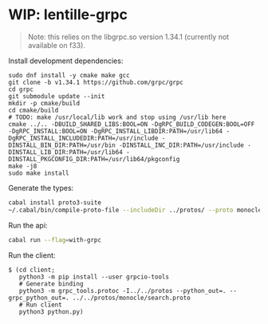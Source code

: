 # WIP: lentille-grpc

> Note: this relies on the libgrpc.so version 1.34.1 (currently not available on f33).

Install development dependencies:

```ShellSession
sudo dnf install -y cmake make gcc
git clone -b v1.34.1 https://github.com/grpc/grpc
cd grpc
git submodule update --init
mkdir -p cmake/build
cd cmake/build
# TODO: make /usr/local/lib work and stop using /usr/lib here
cmake ../.. -DBUILD_SHARED_LIBS:BOOL=ON -DgRPC_BUILD_CODEGEN:BOOL=OFF -DgRPC_INSTALL:BOOL=ON -DgRPC_INSTALL_LIBDIR:PATH=/usr/lib64 -DgRPC_INSTALL_INCLUDEDIR:PATH=/usr/include -DINSTALL_BIN_DIR:PATH=/usr/bin -DINSTALL_INC_DIR:PATH=/usr/include -DINSTALL_LIB_DIR:PATH=/usr/lib64 -DINSTALL_PKGCONFIG_DIR:PATH=/usr/lib64/pkgconfig
make -j8
sudo make install
```

Generate the types:

```bash
cabal install proto3-suite
~/.cabal/bin/compile-proto-file --includeDir ../protos/ --proto monocle/search.proto --out src/
```

Run the api:

```bash
cabal run --flag=with-grpc
```

Run the client:

```ShellSession
$ (cd client;
   python3 -m pip install --user grpcio-tools
   # Generate binding
   python3 -m grpc_tools.protoc -I../../protos --python_out=. --grpc_python_out=. ../../protos/monocle/search.proto
   # Run client
   python3 python.py)
```

